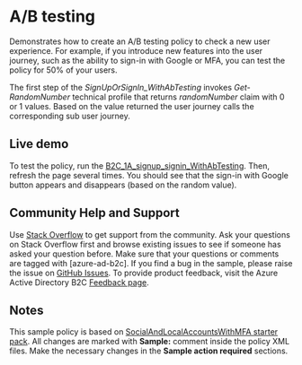 # A/B testing

Demonstrates how to create an A/B testing policy to check a new user experience. For example, if you introduce new features into the user journey, such as the ability to sign-in with Google or MFA, you can test the policy for 50% of your users.  

The first step of the _SignUpOrSignIn_WithAbTesting_ invokes _Get-RandomNumber_ technical profile that returns _randomNumber_ claim with 0 or 1 values. Based on the value returned the user journey calls the corresponding sub user journey.

## Live demo

To test the policy, run the [B2C_1A_signup_signin_WithAbTesting](https://b2clivedemo.b2clogin.com/b2clivedemo.onmicrosoft.com/B2C_1A_signup_signin_WithAbTesting/oauth2/v2.0/authorize?client_id=cfaf887b-a9db-4b44-ac47-5efff4e2902c&nonce=defaultNonce&redirect_uri=https://jwt.ms&scope=openid&response_type=id_token&prompt=login). Then, refresh the page several times. You should see that the sign-in with Google button appears and disappears (based on the random value). 

## Community Help and Support

Use [Stack Overflow](https://stackoverflow.com/questions/tagged/azure-ad-b2c) to get support from the community. Ask your questions on Stack Overflow first and browse existing issues to see if someone has asked your question before. Make sure that your questions or comments are tagged with [azure-ad-b2c].
If you find a bug in the sample, please raise the issue on [GitHub Issues](https://github.com/azure-ad-b2c/samples/issues).
To provide product feedback, visit the Azure Active Directory B2C [Feedback page](https://feedback.azure.com/forums/169401-azure-active-directory?category_id=160596).

## Notes

This sample policy is based on [SocialAndLocalAccountsWithMFA starter pack](https://github.com/Azure-Samples/active-directory-b2c-custom-policy-starterpack/tree/master/SocialAndLocalAccountsWithMfa). All changes are marked with **Sample:** comment inside the policy XML files. Make the necessary changes in the **Sample action required** sections. 
